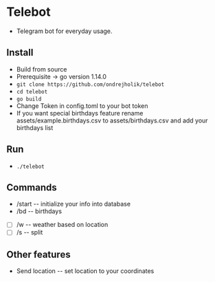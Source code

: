 # Telebot
- Telegram bot for everyday usage.

## Install
- Build from source
- Prerequisite -> go version 1.14.0
- `git clone https://github.com/ondrejholik/telebot`
- `cd telebot`
- `go build`
- Change Token in config.toml to your bot token
- If you want special birthdays feature rename assets/example.birthdays.csv to assets/birthdays.csv and add your birthdays list

## Run
- `./telebot`

## Commands
- /start -- initialize your info into database
- /bd -- birthdays 
- [ ] /w -- weather based on location
- [ ] /s -- split

## Other features
- Send location -- set location to your coordinates
